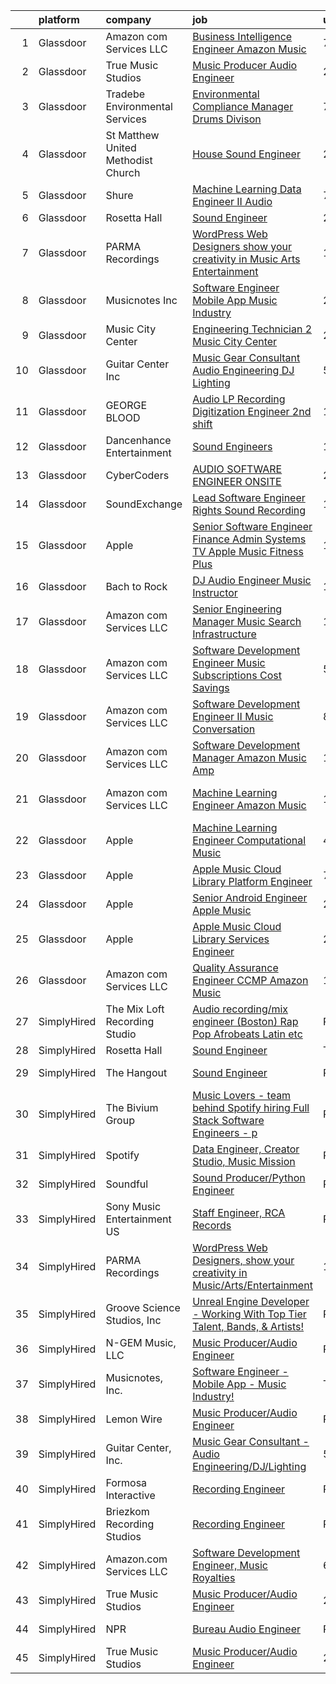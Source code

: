 

|    | platform    | company                             | job                                                                                                                                                                                                                                                                                                                                                                                                                                                                                                                                                                                                                                                                                                                                                                                                                                                                                                                                                                                                                                                                                                                                                                                                                                                                                                                                                                                                                                                                       | update_time   | location                   |
|---:|:------------|:------------------------------------|:--------------------------------------------------------------------------------------------------------------------------------------------------------------------------------------------------------------------------------------------------------------------------------------------------------------------------------------------------------------------------------------------------------------------------------------------------------------------------------------------------------------------------------------------------------------------------------------------------------------------------------------------------------------------------------------------------------------------------------------------------------------------------------------------------------------------------------------------------------------------------------------------------------------------------------------------------------------------------------------------------------------------------------------------------------------------------------------------------------------------------------------------------------------------------------------------------------------------------------------------------------------------------------------------------------------------------------------------------------------------------------------------------------------------------------------------------------------------------|:--------------|:---------------------------|
|  1 | Glassdoor   | Amazon com Services LLC             | [Business Intelligence Engineer  Amazon Music](https://www.glassdoor.com/partner/jobListing.htm?pos=113&ao=1136043&s=58&guid=00000181d773a1b9a7d68d8f7446d45e&src=GD_JOB_AD&t=SR&vt=w&cs=1_c2d76cb8&cb=1657177088727&jobListingId=1007971263077&jrtk=3-0-1g7bn78es28q1001-1g7bn78feia3q800-5bd6390416243998-)                                                                                                                                                                                                                                                                                                                                                                                                                                                                                                                                                                                                                                                                                                                                                                                                                                                                                                                                                                                                                                                                                                                                                             | 7d            | Seattle, WA                |
|  2 | Glassdoor   | True Music Studios                  | [Music Producer Audio Engineer](https://www.glassdoor.com/partner/jobListing.htm?pos=103&ao=1110586&s=58&guid=00000181d773a1b9a7d68d8f7446d45e&src=GD_JOB_AD&t=SR&vt=w&ea=1&cs=1_dee442ea&cb=1657177088726&jobListingId=1007982844153&cpc=D2F1DE17EE1F43B9&jrtk=3-0-1g7bn78es28q1001-1g7bn78feia3q800-e9ad603f9e1e1b90--6NYlbfkN0Cclaa377q9GeGOs9YARfq_eCDzB33vFgKlz5yYjo8czEdQQh3p8lYfEptMOoQyBJ7vsIfvVrQSJWNSSVEZI10H-7dZwhNuTLvz-qEP_0j4K4QBnJ4CqLCnpYSlWHbBS4qIZQgqN5MCnUg--oZJjHYXCubqSoCaROBEaetwyPCIiDI7YfS0l3UIgBx9lj3JYF2XBaoSmGUFR2736JBX91F2iIe_rtiqyr6zpw1hrHa_A_KIEmDdOPi6tF-fZnudpCEKcC-wVXEMYimKbGWHPKHoAH-XX8o76ABEvGqN6Vkpz9bng5haYy4k_rkflHrTkRO8jiLuoeqmX5nduNRbQEk5A2uVeQNaeWjBiyMEczPNosDc5HGeXTicVHMDR8JWaUWhRve1M6xjs8NOnuJw8koWNph48aHOiF1Cbzf7pv5zeDXJ_2FXYD31cvpoYw1TEBUucQlbZl-pQOHXhBZAwfGmvhwHGMZHEq9s1V2UtWJ2zHpQqkG9HjU7xECgjDmLTXy825tD_Jl0qQ%3D%3D)                                                                                                                                                                                                                                                                                                                                                                                                                                                                                                                                                                                      | 2d            | Smithfield, RI             |
|  3 | Glassdoor   | Tradebe Environmental Services      | [Environmental Compliance Manager   Drums Divison](https://www.glassdoor.com/partner/jobListing.htm?pos=126&ao=1136043&s=58&guid=00000181d773a1b9a7d68d8f7446d45e&src=GD_JOB_AD&t=SR&vt=w&ea=1&cs=1_52ab6b01&cb=1657177088728&jobListingId=1007970880554&jrtk=3-0-1g7bn78es28q1001-1g7bn78feia3q800-cf13d70524adebc5-)                                                                                                                                                                                                                                                                                                                                                                                                                                                                                                                                                                                                                                                                                                                                                                                                                                                                                                                                                                                                                                                                                                                                                    | 7d            | Millington, TN             |
|  4 | Glassdoor   | St  Matthew United Methodist Church | [House Sound Engineer](https://www.glassdoor.com/partner/jobListing.htm?pos=102&ao=1110586&s=58&guid=00000181d773a1b9a7d68d8f7446d45e&src=GD_JOB_AD&t=SR&vt=w&ea=1&cs=1_bd603929&cb=1657177088726&jobListingId=1007987696103&cpc=88C71AD61D38E582&jrtk=3-0-1g7bn78es28q1001-1g7bn78feia3q800-e02605d2229f6e21--6NYlbfkN0DeyJ4CP5CzwT7broxeUwKBt3co1QwKwWitRQqJu2WRZ8WbzOPgHeCMVCJiBN4gdflLkq0eI4jWaarqyYzbPMIZPeOqj5jQDHOTcZuKGJiF5rH5olFcnKcVCcqlxjAAgjGoK-J1-WTii0UNgXwxsO9qIfk1eDCk4vqTRAdzYxUVCC6p18B-ngQd3wxA4f3y9NMIx87REKsMenKgzutB2q5YhBgzzA971lW8eKDYNMQde0g2A4xEPRd6gbWPw4M_TLzdDFlGa2_ZWMGIOS1BS5-wVCbHKAAE8DKSierIszFzKUeVSrlr1VMEvmZBCqiZei4dIsdhxiyqa4PYFfQYLICiwq_VFs51IB2rrLW-c5d-qTHi6L4-tJYcZoiiNbFuTnduxKwwmt3okGHFRl3FDs0a8FiKnc6homewzndmuN8jwSxuYoBJy83EOIhIW42Nq-glKC2_CugmghDhf-DiqQlqDM_5PCw9bxibu7z9z7ovJHmd-AZwLctA7OaOZcT6LknlVrur2hxmVQ%3D%3D)                                                                                                                                                                                                                                                                                                                                                                                                                                                                                                                                                                                               | 24h           | Belleville, IL             |
|  5 | Glassdoor   | Shure                               | [Machine Learning Data Engineer II  Audio ](https://www.glassdoor.com/partner/jobListing.htm?pos=119&ao=1136043&s=58&guid=00000181d773a1b9a7d68d8f7446d45e&src=GD_JOB_AD&t=SR&vt=w&cs=1_f719f9bb&cb=1657177088727&jobListingId=1007971074899&jrtk=3-0-1g7bn78es28q1001-1g7bn78feia3q800-275af2a80abb2847-)                                                                                                                                                                                                                                                                                                                                                                                                                                                                                                                                                                                                                                                                                                                                                                                                                                                                                                                                                                                                                                                                                                                                                                | 7d            | Niles, IL                  |
|  6 | Glassdoor   | Rosetta Hall                        | [Sound Engineer](https://www.glassdoor.com/partner/jobListing.htm?pos=112&ao=1136043&s=58&guid=00000181d773a1b9a7d68d8f7446d45e&src=GD_JOB_AD&t=SR&vt=w&ea=1&cs=1_9c477a03&cb=1657177088727&jobListingId=1007987809960&jrtk=3-0-1g7bn78es28q1001-1g7bn78feia3q800-1a75c061bb43275b-)                                                                                                                                                                                                                                                                                                                                                                                                                                                                                                                                                                                                                                                                                                                                                                                                                                                                                                                                                                                                                                                                                                                                                                                      | 24h           | Boulder, CO                |
|  7 | Glassdoor   | PARMA Recordings                    | [WordPress Web Designers  show your creativity in Music Arts Entertainment](https://www.glassdoor.com/partner/jobListing.htm?pos=107&ao=1110586&s=58&guid=00000181d773a1b9a7d68d8f7446d45e&src=GD_JOB_AD&t=SR&vt=w&ea=1&cs=1_99866c0b&cb=1657177088727&jobListingId=1007960095074&cpc=334ABAF5D42DC775&jrtk=3-0-1g7bn78es28q1001-1g7bn78feia3q800-a51dcf66eccc53eb--6NYlbfkN0BMd6i3W3qmAtDke4ZitYLMBEMpVvOQU_aO9JUqgRRkgwDvgaVV8jWDDkXv0s9VdhdFtp8vgpc7Xd14geBqCVRfeb-Zk2gFUWrnzfN3CO7_Kshg7e9lFPeLlS31PbWmaUmDuWqBwBaZIqP5E8OfSbZVpgw5zRAc4LpRHBRqxyh3tAhzUrHfLFIfhkH6S2Qey-YKWhCF3916YpqeMtQ8RUnwqrYRp-sLOkR2QAamsjHcYUNSYmUaxHxkORg23xibS8lFjdLIDoCG7v9Ou1qmdDZ-MTOGSao1MslDvqqsV6ucb5pQ4Ljlru_DapD00d1R4BXY4WJTYImQfc0yTHyA23gfpRiyipRLh9-BP42hjpfSUDWAJkHiV8JlSeBcDX37Zsd6JjtqyX2M0uI9_nQ6Av9auYhVFRO2BCBvTsJrf1DeDC4oj6veRAtrQVmTsiocgVtGUqImJgpiD4v40Qak-VspY21Tr22reFVFdB1a_4XVXHxDvA0n-fFtYRlyDnnk3S5p2dISE1P3OZ1A4wA933IUeY1GWc4gx5Cjt9CWeukeF4nrK53gF2yl)                                                                                                                                                                                                                                                                                                                                                                                                                                                                                                      | 13d           | Remote                     |
|  8 | Glassdoor   | Musicnotes  Inc                     | [Software Engineer   Mobile App   Music Industry ](https://www.glassdoor.com/partner/jobListing.htm?pos=101&ao=1110586&s=58&guid=00000181d773a1b9a7d68d8f7446d45e&src=GD_JOB_AD&t=SR&vt=w&ea=1&cs=1_f5f14acd&cb=1657177088725&jobListingId=1007987824386&cpc=34670CD602BE5E55&jrtk=3-0-1g7bn78es28q1001-1g7bn78feia3q800-1b6a51fd5f23768c--6NYlbfkN0AzOvrGu_UugWgn3GqKRF9Dlu_Ew02IZ-2nOt7BxrJX_Sm7R0sRpg5LX2Nb3ovUgcnYc73xOuf68REcZa0Kn_pzjf71i3a3pP6O3dW382joGQgFGzVVVYzqps2-IhRZniP29t4VAJTZQ8QHqrseZo7y6MDfGq9xc5RAMu-9A1PJgbPLImkvemHIW5-Fnh5dMPYCSgT-lnbUwYKu7VCiAfsQe8uSjLqLLfocHsjJMeYxY6OdYGZw-IIVgQCf6ZG8VxFE6SS9RXR5cVyNk7ooZ0gpHhLrMSFRr-o5Bm6_VxVXlqnEZ6frDNrLg4MGgZEsSBCzzMROr1mk4xCer8W2vCHu6NnMs_LbQrMYGvPna3BjLVnQNCGw0oUFJd9XgyiRJRGQmXaKuxcZw5dQnmlXBkVpz7xcmXufG6w3955LIwP26pJnZsepQha62sPpjVJlxfbhpXJMG5eupdakcIrYcr1_lngowFdKDcSnGqBinORMDudUYf1eFoQIZD0M9eeGGi3bQRZE0fJgWg%3D%3D)                                                                                                                                                                                                                                                                                                                                                                                                                                                                                                                                                                   | 24h           | Madison, WI                |
|  9 | Glassdoor   | Music City Center                   | [Engineering Technician 2   Music City Center](https://www.glassdoor.com/partner/jobListing.htm?pos=125&ao=1136043&s=58&guid=00000181d773a1b9a7d68d8f7446d45e&src=GD_JOB_AD&t=SR&vt=w&ea=1&cs=1_cb0ee7d1&cb=1657177088728&jobListingId=1007987451328&jrtk=3-0-1g7bn78es28q1001-1g7bn78feia3q800-2004644265c012ab-)                                                                                                                                                                                                                                                                                                                                                                                                                                                                                                                                                                                                                                                                                                                                                                                                                                                                                                                                                                                                                                                                                                                                                        | 24h           | Nashville, TN              |
| 10 | Glassdoor   | Guitar Center  Inc                  | [Music Gear Consultant   Audio Engineering DJ Lighting](https://www.glassdoor.com/partner/jobListing.htm?pos=105&ao=1110586&s=58&guid=00000181d773a1b9a7d68d8f7446d45e&src=GD_JOB_AD&t=SR&vt=w&ea=1&cs=1_905f8c31&cb=1657177088726&jobListingId=1007977613458&cpc=9C938E8DE9AD6C02&jrtk=3-0-1g7bn78es28q1001-1g7bn78feia3q800-581e8f2fb3f00138--6NYlbfkN0B-XkD931Z_CfTt1xk_J8Xb09JRPDG-yzCpVixI3vwp10mNhCF8nhCZPG4aROChdzgkR2-Flt9Mfmw6orsD9pu5-Wdj8V0pQXTUT-xZi8cwCc3adf9snIYkQOzb6ADPovnPR6yQ-Us9QOi4ilUyFghRQ3Yb-4XqHqQnJOVT3m0suo9LV4Dvc7cqMyzmtBW1Dfr0HVaX9WsvFKEXCZo-8dpNi7zn7YJTQAjYHAx7_9fQYyO7CwdiGGGsZ_nu9-nsepmwH-rQaDBbX3WMDc-demUixxv-OYq-ueBQFD7Tap5r4YgnR8i79Y0WkxuRIpR35d6CNATnLLwU2sDbEGd8_QJ4nou_83L5Afr2ikp8HFMtGZ7z6_h_T39YIxpnKb6Zn2xBSIvg3Wi35LcBj6Ei26qJy0x_KStab0l83_erWI7lMDXY9xyUuHbg-rknYK9yde-u9-R8uf91OKXTVKVCiQezdgxYQrVN7CVmzIV4D8sRAkFKcQde1j3s02nUjlN9PjMmGZch7xMu3Q9b33GGPD6_MrtUG3-E3wyNPRZFjRo25g%3D%3D)                                                                                                                                                                                                                                                                                                                                                                                                                                                                                                                              | 5d            | Nashville, TN              |
| 11 | Glassdoor   | GEORGE BLOOD                        | [Audio LP Recording Digitization Engineer  2nd shift](https://www.glassdoor.com/partner/jobListing.htm?pos=123&ao=1136043&s=58&guid=00000181d773a1b9a7d68d8f7446d45e&src=GD_JOB_AD&t=SR&vt=w&cs=1_ce8b5082&cb=1657177088728&jobListingId=1007959721059&jrtk=3-0-1g7bn78es28q1001-1g7bn78feia3q800-94ce0a851b55452b-)                                                                                                                                                                                                                                                                                                                                                                                                                                                                                                                                                                                                                                                                                                                                                                                                                                                                                                                                                                                                                                                                                                                                                      | 13d           | Fort Washington, PA        |
| 12 | Glassdoor   | Dancenhance Entertainment           | [Sound Engineers](https://www.glassdoor.com/partner/jobListing.htm?pos=122&ao=1136043&s=58&guid=00000181d773a1b9a7d68d8f7446d45e&src=GD_JOB_AD&t=SR&vt=w&cs=1_f277707b&cb=1657177088728&jobListingId=1007959494251&jrtk=3-0-1g7bn78es28q1001-1g7bn78feia3q800-d0f3d38b7fd0f498-)                                                                                                                                                                                                                                                                                                                                                                                                                                                                                                                                                                                                                                                                                                                                                                                                                                                                                                                                                                                                                                                                                                                                                                                          | 13d           | Oklahoma                   |
| 13 | Glassdoor   | CyberCoders                         | [AUDIO SOFTWARE ENGINEER   ONSITE](https://www.glassdoor.com/partner/jobListing.htm?pos=109&ao=1110586&s=58&guid=00000181d773a1b9a7d68d8f7446d45e&src=GD_JOB_AD&t=SR&vt=w&ea=1&cs=1_d40f7ac7&cb=1657177088727&jobListingId=1007982605566&cpc=9908D8D4413DBB8A&jrtk=3-0-1g7bn78es28q1001-1g7bn78feia3q800-16062b2427cf47f4--6NYlbfkN0CpFJQzrgRR8WqXWK1qKKEqALWJw739KlKqr2H-MSI4eoBlI4EFrmor2FYZMP3muM16rRhWfLOvl8w_Q8ZIS2PYrNr62g5lhgc9cXwv0uVo5bzzNHDNeV8I8YEzWfCI8tlU3Xkbj85AdPK2tbkOSaeYazyWxiMp1zri84sP_q6RvFlGmBgshparTBT9h7XdNjsdnAGXsrZronz_-Kfd-rbLR7XKNFxt6wAQ4LFnfuSHtIC4UhCUhopmYSk9cMkhbQbNKr_f3sxJ4u7I_NAtO1xEZAT6L9AKmjB0pJ4TDiDegDU-5MZPlaK7bvMyATnwTO7y3AdVHxitx69ePRyJW0K49tCRakuDNfcjGjYqWffgWJUb6bxOkhna6xdk76Ns28AvAfsedDRm8FFewivRJwc2UFFEzopwQRuZMcVCW4__Vq2df9XWNOIJUh2U3kAXMmqUPBiUPQSWdiNlw_vRELbRYtf-SGmHP46v4iT6WUr9Q1eM4Fk_0Xrz3g1OjitNYj778wLomvlL6i817u5DqCqyhd-tVYAdTFbLHcBUK8mVSet7WbfNtgdHxMqEcjqQQkLaGnNn-xQj0vSo_YKWM0xs7L2HuivYFPZxbiykBTGmAISnY7WEYYziHB6QUiGpCfVXpP1kHtulcRsK-S5Optf1T3SM_7Qtiuw3YpsqKkBI8451o53svebgrqnpR5Z5GTeQs95pli8RiI6XJ0GF-Efcb2095dxPWKauM0cIxF-dMDzxcmeHxJNqAKvlPon5zXvDSxFAIvV0_fdgba0zxGjBrCzSNVfQLWMXhFF-7kB058EdFRDN8jIO3uvFv_AVdlxQ1l16Jn5W2RJT5tzUEeNxnjlfDucO3R30SdZnv4piLsLyOpdkOAckWPlBplNn2at4mUtdOc5vBLpExaqTghaJt4AuJT1zAzEDZ6MW1pxnfYIr70FklO3hDMQZEdvGMCuqvMRIv74NCDypKkhkSWBeBqWpWjik8Vc%3D)                                                                                                 | 2d            | San Jose, CA               |
| 14 | Glassdoor   | SoundExchange                       | [Lead Software Engineer  Rights Sound Recording ](https://www.glassdoor.com/partner/jobListing.htm?pos=111&ao=1136043&s=58&guid=00000181d773a1b9a7d68d8f7446d45e&src=GD_JOB_AD&t=SR&vt=w&ea=1&cs=1_9838e648&cb=1657177088727&jobListingId=1007985084763&jrtk=3-0-1g7bn78es28q1001-1g7bn78feia3q800-7962e222d9be0501-)                                                                                                                                                                                                                                                                                                                                                                                                                                                                                                                                                                                                                                                                                                                                                                                                                                                                                                                                                                                                                                                                                                                                                     | 1d            | Remote                     |
| 15 | Glassdoor   | Apple                               | [Senior Software Engineer   Finance   Admin Systems  TV   Apple Music  Fitness Plus ](https://www.glassdoor.com/partner/jobListing.htm?pos=108&ao=1110586&s=58&guid=00000181d773a1b9a7d68d8f7446d45e&src=GD_JOB_AD&t=SR&vt=w&cs=1_dc1cba56&cb=1657177088726&jobListingId=1007965233471&cpc=F4EED0218A761C36&jrtk=3-0-1g7bn78es28q1001-1g7bn78feia3q800-ae0f27bdc28e0250--6NYlbfkN0BvKrLyj5gPmtZO9T8euul8TCxuuKNOtzRJOomxnwSEodTz2Bc-sPZlADHp0xxmf8VeuY8ylQRai-V3wvVX6caqz5RJ_LZ51DxmtvWx3a9Ex-8fRZnA-0QSTxhEYtCWdU7hfwLK5xjTM-lnW3XaidCgOmivPDNDQqkpJxlrl9kv1zQcgeCx-D0xBkflPBWULVPUkXX4E0NJpCmJ8fsme_Zdexd_pzn1iTtQybYBCG-M1MkhPhprVLzsFQsvsf-9AW-WC3hWGjzNyirtla2A3OCnIEaUGy80sHFdB-AKLijTgmnncd8RD0LS0taR1ysWDJ0fl9ht22FcMuQMJx0unVUUYntgild5vQqrzti0P7hEg0MiZCs559eYZN-y-FYr3O2eMw8Kvs0CQuKRC9m4Z5YmdR4PnXVd38pvSoSl2BVVFZdN-7wnGeItg-XAybKjU38_ew4Vr3HG6FITI4r9zVX1_q42UL-DAHzprlPqMPXEBO47V_pELUZYMb_ksQxp1skxJaqVpB6X_np1IqgTwref67GZxtkhXG954Sih0fgvGmJXdjUlPZWu17eQHA2_kzIrDOIFVNQIMx1sRUXE8ByU7zppSU-cKJ6twReGrV-B7m6Dxib9eTeh5ZOPX1d3UPnWf_nDG2oDJoL8z9s18R2VJkxWG52QGHAsjDknxXCqntXgh5GJenVl5kFxFV2cXgEb6N9XWPAwqXnfSdH2CIRgtsHc_InVGLXp0VnS1nwmwyjwnwK8COwp3_9-XoXjxfJRJaxCOmQdPsrqExsUZx885UukEfOvR-9vGIVqbsjBI7iPSjZxXNwQGxEB8b7SK59H-pKD1W5kWpnUF3G5eihaaDzRlwnkajsJbMZdrN3v9hdcxDg9aWdNv4jqCX3sJ7UIWlJHYkD8wsuAlptULJBHDLKfLifuUeeMTdl8Pxg4RzuAOVVp9J9tkBqCzZjX_JTFKxCC1q-3uiy9lJcQqeSqOM-JsF3DgVsrGK06V7P62cKb2BQXTPtLlcNjV6BgdsFbL2OwoZXMinAdPDEbbabR) | 10d           | Austin, TX                 |
| 16 | Glassdoor   | Bach to Rock                        | [DJ   Audio Engineer   Music Instructor](https://www.glassdoor.com/partner/jobListing.htm?pos=118&ao=1136043&s=58&guid=00000181d773a1b9a7d68d8f7446d45e&src=GD_JOB_AD&t=SR&vt=w&ea=1&cs=1_bff3cd86&cb=1657177088727&jobListingId=1007959678007&jrtk=3-0-1g7bn78es28q1001-1g7bn78feia3q800-512eee16dd10632a-)                                                                                                                                                                                                                                                                                                                                                                                                                                                                                                                                                                                                                                                                                                                                                                                                                                                                                                                                                                                                                                                                                                                                                              | 13d           | Gaithersburg, MD           |
| 17 | Glassdoor   | Amazon com Services LLC             | [Senior Engineering Manager   Music Search Infrastructure](https://www.glassdoor.com/partner/jobListing.htm?pos=124&ao=1136043&s=58&guid=00000181d773a1b9a7d68d8f7446d45e&src=GD_JOB_AD&t=SR&vt=w&cs=1_4f65a756&cb=1657177088728&jobListingId=1007985414231&jrtk=3-0-1g7bn78es28q1001-1g7bn78feia3q800-3dff316a9fabb990-)                                                                                                                                                                                                                                                                                                                                                                                                                                                                                                                                                                                                                                                                                                                                                                                                                                                                                                                                                                                                                                                                                                                                                 | 1d            | San Francisco, CA          |
| 18 | Glassdoor   | Amazon com Services LLC             | [Software Development Engineer  Music Subscriptions Cost Savings](https://www.glassdoor.com/partner/jobListing.htm?pos=115&ao=1136043&s=58&guid=00000181d773a1b9a7d68d8f7446d45e&src=GD_JOB_AD&t=SR&vt=w&cs=1_ea376f89&cb=1657177088727&jobListingId=1007976089057&jrtk=3-0-1g7bn78es28q1001-1g7bn78feia3q800-28bc9f5ad4eb9c12-)                                                                                                                                                                                                                                                                                                                                                                                                                                                                                                                                                                                                                                                                                                                                                                                                                                                                                                                                                                                                                                                                                                                                          | 5d            | San Francisco, CA          |
| 19 | Glassdoor   | Amazon com Services LLC             | [Software Development Engineer II  Music Conversation](https://www.glassdoor.com/partner/jobListing.htm?pos=110&ao=1136043&s=58&guid=00000181d773a1b9a7d68d8f7446d45e&src=GD_JOB_AD&t=SR&vt=w&cs=1_ec7d1b42&cb=1657177088727&jobListingId=1007969199509&jrtk=3-0-1g7bn78es28q1001-1g7bn78feia3q800-80c791973155ad87-)                                                                                                                                                                                                                                                                                                                                                                                                                                                                                                                                                                                                                                                                                                                                                                                                                                                                                                                                                                                                                                                                                                                                                     | 8d            | Seattle, WA                |
| 20 | Glassdoor   | Amazon com Services LLC             | [Software Development Manager  Amazon Music  Amp](https://www.glassdoor.com/partner/jobListing.htm?pos=121&ao=1136043&s=58&guid=00000181d773a1b9a7d68d8f7446d45e&src=GD_JOB_AD&t=SR&vt=w&cs=1_f4489642&cb=1657177088728&jobListingId=1007962989279&jrtk=3-0-1g7bn78es28q1001-1g7bn78feia3q800-8510945300080166-)                                                                                                                                                                                                                                                                                                                                                                                                                                                                                                                                                                                                                                                                                                                                                                                                                                                                                                                                                                                                                                                                                                                                                          | 11d           | Atlanta, GA                |
| 21 | Glassdoor   | Amazon com Services LLC             | [Machine Learning Engineer  Amazon Music](https://www.glassdoor.com/partner/jobListing.htm?pos=117&ao=1136043&s=58&guid=00000181d773a1b9a7d68d8f7446d45e&src=GD_JOB_AD&t=SR&vt=w&cs=1_272d5ad0&cb=1657177088727&jobListingId=1007962183549&jrtk=3-0-1g7bn78es28q1001-1g7bn78feia3q800-7c0081a0693f6e3b-)                                                                                                                                                                                                                                                                                                                                                                                                                                                                                                                                                                                                                                                                                                                                                                                                                                                                                                                                                                                                                                                                                                                                                                  | 12d           | San Francisco, CA          |
| 22 | Glassdoor   | Apple                               | [Machine Learning Engineer  Computational Music](https://www.glassdoor.com/partner/jobListing.htm?pos=116&ao=1136043&s=58&guid=00000181d773a1b9a7d68d8f7446d45e&src=GD_JOB_AD&t=SR&vt=w&cs=1_e55ce603&cb=1657177088727&jobListingId=1007979225854&jrtk=3-0-1g7bn78es28q1001-1g7bn78feia3q800-67f1049acc28ea52-)                                                                                                                                                                                                                                                                                                                                                                                                                                                                                                                                                                                                                                                                                                                                                                                                                                                                                                                                                                                                                                                                                                                                                           | 4d            | Portland, OR               |
| 23 | Glassdoor   | Apple                               | [Apple Music   Cloud Library Platform Engineer](https://www.glassdoor.com/partner/jobListing.htm?pos=104&ao=1110586&s=58&guid=00000181d773a1b9a7d68d8f7446d45e&src=GD_JOB_AD&t=SR&vt=w&cs=1_a76ab715&cb=1657177088726&jobListingId=1007970746221&cpc=FD1C1DA32C38CFA7&jrtk=3-0-1g7bn78es28q1001-1g7bn78feia3q800-c9d13abfbc6df045--6NYlbfkN0BvKrLyj5gPmtZO9T8euul8TCxuuKNOtzRJOomxnwSEodTz2Bc-sPZl1dBMH13w-jPKC2FcmXtgskzyl6n0E5lMNY8Fhph5dE2E8luwZG1Y8Zsp6SiXuicGrH8yb6GXySN60REP2yfzH843ocBJmD9vcLXXWyt8fN8YFQPc3fXjKuCB2yXZ8aZyDKPYBfR9n2HyMMPoZseop7d_wG9Gs4e1aMHgXq0HYhHKgi6nsgiWGLfMU7iZb8Jfs6mkxp4jTAUmRkfS6lkkBlJdWaYkuRIY0X92aN-NYIH44xKh_cKa8bEMpcn7zz8ZfSToW4BIfr4M0UnSVe_b5N4otbRNHliYExTH-nA_V9qZPeDtnKEylRYK_aJwBdX-TzihXXJ42lZ_fDuICxDYVod-mcwU88J2rCbn6Q6Q7ugIcefnxh_lnVlXPkbYcHYIDhiCMc_rZ219DV23sio1_aJPpl_Ox7dXHFuS4AMf8XHIVQWD-92Lq3cnE5GqR-QF1Rr0EeWG4xHYkvqLAuz_WeaONnZS1rCe7iZstOQb04vHnbZmroGpW40qiAmDLhx0dmK7ksU0eK1gcVLAagl3BwjcvSTGdkC0o64loe4DkKRHK0FmVW9GHCugdVTl1UilSBQfTzXm6CDgbn7tAhhN_oR60bn2LpYhiJju3wVBfawDuZguiMrp2FWxCczSPHkuTD90q_85Q3VMRPpivickuHuSlJi3l7VEL5gt499Ip2LJz_0byFWN15gYsf54sxo7stbAFuqsp_-OboDsZ2kGOnrW_RxjvU_dN2Somzp9N2aMgndmsFykHBj7wFsKgeJxsknx8O4RUASe3_rZXvDUBOzGFiXElEC3ZLvK9JhvZtBjc5825Ky2bM6KwkPK0dZFLUPU3N-cC_mgcLg2tWgLZkUsV5ExIsHLU-4Aw3Tn_7j-7zHT89fgxyi8LRoYOwRGODKIyzryqkdlMKZd_AWUk8KofjtGeSw7jy2k_Dx8AVE%3D)                                                                                         | 7d            | Seattle, WA                |
| 24 | Glassdoor   | Apple                               | [Senior Android Engineer   Apple Music](https://www.glassdoor.com/partner/jobListing.htm?pos=106&ao=1110586&s=58&guid=00000181d773a1b9a7d68d8f7446d45e&src=GD_JOB_AD&t=SR&vt=w&cs=1_75506752&cb=1657177088726&jobListingId=1007984018887&cpc=3DB599BF2F4828F0&jrtk=3-0-1g7bn78es28q1001-1g7bn78feia3q800-1d48fe6209326bcd--6NYlbfkN0BvKrLyj5gPmtZO9T8euul8TCxuuKNOtzRJOomxnwSEodTz2Bc-sPZlC5mDe-NOaJin8--Ei5RaBzEFtFHODJ23iicN7ZTfzAeZgjtNi4ojJldcd46RS_DdM-BSvIpYNm_PUFoRYto4x_HQI7s12kzg2KXb_7Fb5GlqesHrTpZWWzASNiWzWyVwbLCD7cP5hPHGhqxmK--eh5A0n-4OdPT-Hm1YAl3QlkeDNrFuWsm_pE6RZFAQFLxi3eNRoU9jx44CIbbtf8CjXiO7-BqFgZ1-MDTCziFyVZhokD4D7S-0gMbjj3B_dchkWxHPeQRqSkMwRR-U7im9n3sWwqeOD5jvQz0ec_MLIzsZ2Fx8YwgzpOMvnENStQpVADixFIyeiD1UK4faFtMI4UZ_njjHxIZRgZp5782IEE51z2oGirF6PbtntRo7pvCgSuyHFHJkfykEQv2g5G1Ezo2cnciFg2bEVFxHVa-S6l4H7AZ2rzWryqESDIc0MWrgjhdgtsNs6cIzvlUFcRG05zdnZj1LG9hgDmyEFL0QpUD2eLfBGOoWLtHeU6HWvjHLdyOcredyykdbLZ6O8ovSUAFAbwAYcfbljYgVzXwD6psC04tUk-kDj_mB49bP1G_xPWA9Nv3ZDMbiJcxXqO4Qlwc2M0c8gfBXdZkQ4p_FCDDse0KBsO5YkcpxOXaes48R4CtOCozpOIiXDxHDUXZD7N6Xbn4gZed2oVGBdxNcgg6PPXzEipS7w7y5vbij7Pm-xkOySSsEHPA9pK5lBeXY7-9WGd0L5eR3V5qthQTXKdhy3cVfHQsxhdPp2VkGBl2fbSKuBAYCEXGX_vPzgKiFejS9hpBWlwij2xCp0yraDZJxEG4dtG5m4B4i0F3JW1HRYiwtkTjvZrRoaZUh8kGH4Ui8BItN5YZ1A1HOBkGnyGpqaygFD6_1QxipwsOWmv4aE-d44Pe2tVZhBnTjKoP8z3z1NTLotxrrirGr0GSSSuY%3D)                                                                                                 | 2d            | San Diego, CA              |
| 25 | Glassdoor   | Apple                               | [Apple Music   Cloud Library Services Engineer](https://www.glassdoor.com/partner/jobListing.htm?pos=114&ao=1136043&s=58&guid=00000181d773a1b9a7d68d8f7446d45e&src=GD_JOB_AD&t=SR&vt=w&cs=1_3d0a98c4&cb=1657177088727&jobListingId=1007989002293&jrtk=3-0-1g7bn78es28q1001-1g7bn78feia3q800-567597ac90cc5156-)                                                                                                                                                                                                                                                                                                                                                                                                                                                                                                                                                                                                                                                                                                                                                                                                                                                                                                                                                                                                                                                                                                                                                            | 24h           | Seattle, WA                |
| 26 | Glassdoor   | Amazon com Services LLC             | [Quality Assurance Engineer  CCMP  Amazon Music](https://www.glassdoor.com/partner/jobListing.htm?pos=120&ao=1136043&s=58&guid=00000181d773a1b9a7d68d8f7446d45e&src=GD_JOB_AD&t=SR&vt=w&cs=1_3288e68b&cb=1657177088727&jobListingId=1007961126346&jrtk=3-0-1g7bn78es28q1001-1g7bn78feia3q800-e1f2d08a6e96a4b8-)                                                                                                                                                                                                                                                                                                                                                                                                                                                                                                                                                                                                                                                                                                                                                                                                                                                                                                                                                                                                                                                                                                                                                           | 12d           | San Francisco, CA          |
| 27 | SimplyHired | The Mix Loft Recording Studio       | [Audio recording/mix engineer (Boston) Rap Pop Afrobeats Latin etc](https://www.simplyhired.com/job/ItBDeQewPykczH3FXc7X40hudhT4rMdltMW5EuKQQQFv6bR65Fc9SA?q=music+engineer)                                                                                                                                                                                                                                                                                                                                                                                                                                                                                                                                                                                                                                                                                                                                                                                                                                                                                                                                                                                                                                                                                                                                                                                                                                                                                              | Recently      | Quincy, MA                 |
| 28 | SimplyHired | Rosetta Hall                        | [Sound Engineer](https://www.simplyhired.com/job/JL6E-YX3vow5O8O91MuqwmsdqTA58l3jvb4x_PUZcVtDaCKUcVQNIQ?q=music+engineer)                                                                                                                                                                                                                                                                                                                                                                                                                                                                                                                                                                                                                                                                                                                                                                                                                                                                                                                                                                                                                                                                                                                                                                                                                                                                                                                                                 | Today         | Boulder, CO                |
| 29 | SimplyHired | The Hangout                         | [Sound Engineer](https://www.simplyhired.com/job/pPtma4KfpJL8yv0IV160PCctZ7zJieTNPnwDrISJ5-REzhgDQyRTVw?q=music+engineer)                                                                                                                                                                                                                                                                                                                                                                                                                                                                                                                                                                                                                                                                                                                                                                                                                                                                                                                                                                                                                                                                                                                                                                                                                                                                                                                                                 | Recently      | Myrtle Beach, SC           |
| 30 | SimplyHired | The Bivium Group                    | [Music Lovers - team behind Spotify hiring Full Stack Software Engineers - p](https://www.simplyhired.com/job/xwPIhzuTN5QU7HiZUxxulf6NVWJJFVEgQggMHrjRfTQugyKoDq1S5w?q=music+engineer)                                                                                                                                                                                                                                                                                                                                                                                                                                                                                                                                                                                                                                                                                                                                                                                                                                                                                                                                                                                                                                                                                                                                                                                                                                                                                    | Recently      | Boston, MA                 |
| 31 | SimplyHired | Spotify                             | [Data Engineer, Creator Studio, Music Mission](https://www.simplyhired.com/job/gx6_0Pe4pjCb2iMDm-oEabY8egsyZ1Ii5bgjJRk6_cKJ1o2Hf2rTOA?q=music+engineer)                                                                                                                                                                                                                                                                                                                                                                                                                                                                                                                                                                                                                                                                                                                                                                                                                                                                                                                                                                                                                                                                                                                                                                                                                                                                                                                   | Recently      | New York, NY               |
| 32 | SimplyHired | Soundful                            | [Sound Producer/Python Engineer](https://www.simplyhired.com/job/fKwTfqRWVzhZJJT6yoybTUB5_pL76wxlddnu6kqy2_naoU7JVaHVBQ?q=music+engineer)                                                                                                                                                                                                                                                                                                                                                                                                                                                                                                                                                                                                                                                                                                                                                                                                                                                                                                                                                                                                                                                                                                                                                                                                                                                                                                                                 | Recently      | Remote                     |
| 33 | SimplyHired | Sony Music Entertainment US         | [Staff Engineer, RCA Records](https://www.simplyhired.com/job/dwkMmDXnT1hAmYDd9mYCsbJlC48Fo9KuuDMR62WYReptlyXKnOCFWQ?q=music+engineer)                                                                                                                                                                                                                                                                                                                                                                                                                                                                                                                                                                                                                                                                                                                                                                                                                                                                                                                                                                                                                                                                                                                                                                                                                                                                                                                                    | Recently      | Los Angeles, CA            |
| 34 | SimplyHired | PARMA Recordings                    | [WordPress Web Designers, show your creativity in Music/Arts/Entertainment](https://www.simplyhired.com/job/Wpl3TU8XzCpcpJgy39HbFjwOkTi5fD0pThvI6-P168aePEhTBsPxGw?q=music+engineer)                                                                                                                                                                                                                                                                                                                                                                                                                                                                                                                                                                                                                                                                                                                                                                                                                                                                                                                                                                                                                                                                                                                                                                                                                                                                                      | 13d           | Remote                     |
| 35 | SimplyHired | Groove Science Studios, Inc         | [Unreal Engine Developer - Working With Top Tier Talent, Bands, & Artists!](https://www.simplyhired.com/job/tMUv0bhv1WXQseALxCUyt4HnppYbuHAxKhmBeo43qD4xlbIyIH-L1Q?q=music+engineer)                                                                                                                                                                                                                                                                                                                                                                                                                                                                                                                                                                                                                                                                                                                                                                                                                                                                                                                                                                                                                                                                                                                                                                                                                                                                                      | Recently      | Remote                     |
| 36 | SimplyHired | N-GEM Music, LLC                    | [Music Producer/Audio Engineer](https://www.simplyhired.com/job/Ezwa4jEajZ7pguMTILcySEmg7Pz97pN4Z54HItsH2bknDEZXVVTfQw?q=music+engineer)                                                                                                                                                                                                                                                                                                                                                                                                                                                                                                                                                                                                                                                                                                                                                                                                                                                                                                                                                                                                                                                                                                                                                                                                                                                                                                                                  | Recently      | Remote                     |
| 37 | SimplyHired | Musicnotes, Inc.                    | [Software Engineer - Mobile App - Music Industry!](https://www.simplyhired.com/job/DQw8DzgsKmloXWUurzFo8m0y-u3GH5PfXzlyLSB3TJzuHx4lBxpAfg?q=music+engineer)                                                                                                                                                                                                                                                                                                                                                                                                                                                                                                                                                                                                                                                                                                                                                                                                                                                                                                                                                                                                                                                                                                                                                                                                                                                                                                               | Today         | Madison, WI                |
| 38 | SimplyHired | Lemon Wire                          | [Music Producer/Audio Engineer](https://www.simplyhired.com/job/Sc6a_qLLjAqXYw8lPpR4pg-XsRlyFBE8EPBOvyRFcmWsfFlhXZLZIw?q=music+engineer)                                                                                                                                                                                                                                                                                                                                                                                                                                                                                                                                                                                                                                                                                                                                                                                                                                                                                                                                                                                                                                                                                                                                                                                                                                                                                                                                  | Recently      | Indianapolis, IN           |
| 39 | SimplyHired | Guitar Center, Inc.                 | [Music Gear Consultant - Audio Engineering/DJ/Lighting](https://www.simplyhired.com/job/A1q2-hoFBf33n2hzvrtqJdUCpA-f5UgA83I6sNug1CkHmCGdLFdqzA?q=music+engineer)                                                                                                                                                                                                                                                                                                                                                                                                                                                                                                                                                                                                                                                                                                                                                                                                                                                                                                                                                                                                                                                                                                                                                                                                                                                                                                          | 5d            | Nashville, TN              |
| 40 | SimplyHired | Formosa Interactive                 | [Recording Engineer](https://www.simplyhired.com/job/29sDM0Sr9JlQYH7solN3F74VDbJwVqpkxGxp49jc-twKzjzyunLXRQ?q=music+engineer)                                                                                                                                                                                                                                                                                                                                                                                                                                                                                                                                                                                                                                                                                                                                                                                                                                                                                                                                                                                                                                                                                                                                                                                                                                                                                                                                             | Recently      | Los Angeles, CA            |
| 41 | SimplyHired | Briezkom Recording Studios          | [Recording Engineer](https://www.simplyhired.com/job/Ve2NztJXh_sn1yS2vfoFCVcTu4YTEaUeBvL2YBxMJFWTbLmQ4uHthw?q=music+engineer)                                                                                                                                                                                                                                                                                                                                                                                                                                                                                                                                                                                                                                                                                                                                                                                                                                                                                                                                                                                                                                                                                                                                                                                                                                                                                                                                             | Recently      | Alhambra, CA               |
| 42 | SimplyHired | Amazon.com Services LLC             | [Software Development Engineer, Music Royalties](https://www.simplyhired.com/job/QNKJMxSZtFgajnQPK2d4_MVQbIl-LgJUcTggNW7_szMzCcs-3IO5dw?q=music+engineer)                                                                                                                                                                                                                                                                                                                                                                                                                                                                                                                                                                                                                                                                                                                                                                                                                                                                                                                                                                                                                                                                                                                                                                                                                                                                                                                 | 6d            | Sunnyvale, CA +2 locations |
| 43 | SimplyHired | True Music Studios                  | [Music Producer/Audio Engineer](https://www.simplyhired.com/job/6Ue9ErnKmIN0CiGc6YNknqnXfYGF8umQarjiJIWuUQugqNcwh7iIIA?q=music+engineer)                                                                                                                                                                                                                                                                                                                                                                                                                                                                                                                                                                                                                                                                                                                                                                                                                                                                                                                                                                                                                                                                                                                                                                                                                                                                                                                                  | 2d            | Smithfield, RI             |
| 44 | SimplyHired | NPR                                 | [Bureau Audio Engineer](https://www.simplyhired.com/job/48fbd3fxzMiTsj8fd3hGlwx5mlD-0cpnxFgZxtSTVPBd5vrUq0L6yA?q=music+engineer)                                                                                                                                                                                                                                                                                                                                                                                                                                                                                                                                                                                                                                                                                                                                                                                                                                                                                                                                                                                                                                                                                                                                                                                                                                                                                                                                          | Recently      | New York, NY               |
| 45 | SimplyHired | True Music Studios                  | [Music Producer/Audio Engineer](https://www.simplyhired.com/job/6Ue9ErnKmIN0CiGc6YNknqnXfYGF8umQarjiJIWuUQugqNcwh7iIIA?q=music+engineer)                                                                                                                                                                                                                                                                                                                                                                                                                                                                                                                                                                                                                                                                                                                                                                                                                                                                                                                                                                                                                                                                                                                                                                                                                                                                                                                                  | 2d            | Smithfield, RI             |